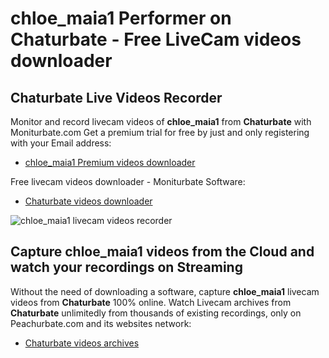 # chloe_maia1 Performer on Chaturbate - Free LiveCam videos downloader

## Chaturbate Live Videos Recorder

Monitor and record livecam videos of **chloe_maia1** from **Chaturbate** with Moniturbate.com
Get a premium trial for free by just and only registering with your Email address:
* [chloe_maia1 Premium videos downloader](https://moniturbate.com/request-demo-licence-key.html)

Free livecam videos downloader - Moniturbate Software:
* [Chaturbate videos downloader](https://moniturbate.com/moniturbate-download-software.html)

![chloe_maia1 livecam videos recorder](https://peachurnet.com/templates/moniturbate-software.png)


## Capture chloe_maia1 videos from the Cloud and watch your recordings on Streaming

Without the need of downloading a software, capture **chloe_maia1** livecam videos from **Chaturbate** 100% online.
Watch Livecam archives from **Chaturbate** unlimitedly from thousands of existing recordings, only on Peachurbate.com and its websites network:
* [Chaturbate videos archives](https://peachurnet.com/)